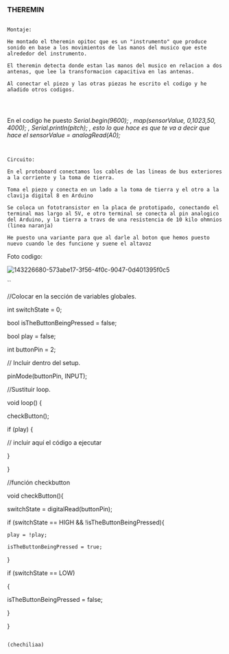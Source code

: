 ### THEREMIN

````

Montaje:

He montado el theremin opitoc que es un "instrumento" que produce sonido en base a los movimientos de las manos del musico que este alrededor del instrumento.

El theremin detecta donde estan las manos del musico en relacion a dos antenas, que lee la transformacion capacitiva en las antenas.

Al conectar el piezo y las otras piezas he escrito el codigo y he añadido otros codigos.




````


En el codigo he puesto   *Serial.begin(9600);   ,  map(sensorValue, 0,1023,50, 4000);  ,  Serial.println(pitch);   , esto lo que hace es que te va a decir que hace el sensorValue = analogRead(A0);*


 ```
 
 
 Circuito:

En el protoboard conectamos los cables de las lineas de bus exteriores a la corriente y la toma de tierra.
 
Toma el piezo y conecta en un lado a la toma de tierra y el otro a la clavija digital 8 en Arduino 

Se coloca un fototransistor en la placa de prototipado, conectando el terminal mas largo al 5V, e otro terminal se conecta al pin analogico del Arduino, y la tierra a travs de una resistencia de 10 kilo ohmnios (linea naranja)

He puesto una variante para que al darle al boton que hemos puesto nuevo cuando le des funcione y suene el altavoz

``` 



 Foto codigo:
 
![143226680-573abe17-3f56-4f0c-9047-0d401395f0c5](https://user-images.githubusercontent.com/90753262/143233908-9aa5f9f7-8091-44dc-889e-04c6c324d6a4.png) 

``

//Colocar en la sección de variables globales.

int switchState = 0;

bool isTheButtonBeingPressed = false;

bool play = false;

int buttonPin = 2;

// Incluir dentro del setup.

pinMode(buttonPin, INPUT);

//Sustituir loop.

void loop() {

  checkButton();
  
  if (play) {
  
  // incluir aquí el código a ejecutar   
  
  }
  
}

//función checkbutton 

void checkButton(){

  switchState = digitalRead(buttonPin);
  
  if (switchState == HIGH && !isTheButtonBeingPressed){
  
    play = !play;
    
    isTheButtonBeingPressed = true;
    
  }
  
  if (switchState == LOW)
  
  {
  
  isTheButtonBeingPressed = false;
  
  }

}

```

(chechiliaa)
